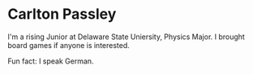 # Carlton Passley 

I'm a rising Junior at Delaware State Uniersity, Physics Major. I brought board games if anyone is interested.

Fun fact: I speak German.
